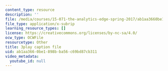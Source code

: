 ```yaml
---
content_type: resource
description: ''
file: /media/courses/15-071-the-analytics-edge-spring-2017/ab1aa3660be1898bba56c69bd87cb311_2rnsbodsJVc.srt
file_type: application/x-subrip
learning_resource_types: []
license: https://creativecommons.org/licenses/by-nc-sa/4.0/
ocw_type: OCWFile
resourcetype: Other
title: 3play caption file
uid: ab1aa366-0be1-898b-ba56-c69bd87cb311
video_metadata:
  youtube_id: null
---
```

